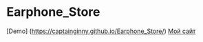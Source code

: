# Earphone_Store
[Demo] (https://captainginny.github.io/Earphone_Store/)
[Мой сайт](http://webdesign.ru.net)
